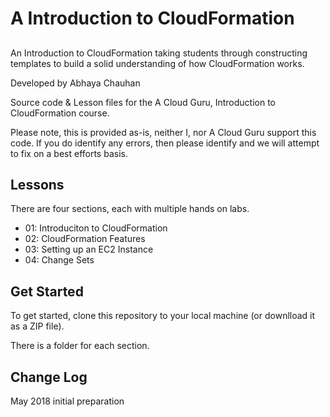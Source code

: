 # A Introduction to CloudFormation
##

An Introduction to CloudFormation taking students through constructing templates to build a solid understanding of how CloudFormation works.
 
Developed by Abhaya Chauhan

Source code & Lesson files for the A Cloud Guru, Introduction to CloudFormation course.

Please note, this is provided as-is, neither I, nor A Cloud Guru support this code. If you do identify any errors, then please identify and we will attempt to fix on a best efforts basis.

## Lessons

There are four sections, each with multiple hands on labs.

- 01: Introduciton to CloudFormation
- 02: CloudFormation Features
- 03: Setting up an EC2 Instance
- 04: Change Sets

## Get Started

To get started, clone this repository to your local machine (or downlload it as a ZIP file).

There is a folder for each section.

## Change Log 
May 2018 initial preparation
